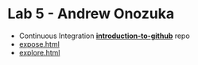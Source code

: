# Lab 5 - Andrew Onozuka

- Continuous Integration [**introduction-to-github**](https://github.com/AndrewOnozuka/introduction-to-github) repo
- [expose.html](https://AndrewOnozuka.github.io/Lab5_Starter/expose.html)
- [explore.html](https://AndrewOnozuka.github.io/Lab5_Starter/explore.html)

